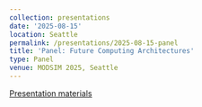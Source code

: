 ```yaml
---
collection: presentations
date: '2025-08-15'
location: Seattle
permalink: /presentations/2025-08-15-panel
title: 'Panel: Future Computing Architectures'
type: Panel
venue: MODSIM 2025, Seattle
---
```


[Presentation materials](https://www.bnl.gov/modsim/)
